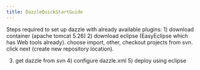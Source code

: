 ```yaml
---
title: DazzleQuickStartGuide
---
```


Steps required to set up dazzle with already available plugins: 1)
download container (apache tomcat 5.26) 2) download eclipse (EasyEclipse
which has Web tools already). choose import, other, checkout projects
from svn. click next (create new repository location).

3) get dazzle from svn 4) configure dazzle.xml 5) deploy using eclipse
